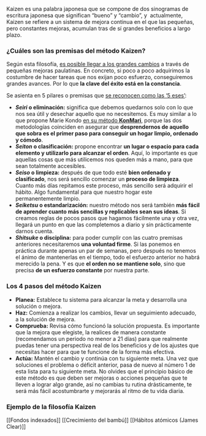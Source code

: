 Kaizen es una palabra japonesa que se compone de dos sinogramas de escritura japonesa que significan “bueno” y “cambio”, y  actualmente, Kaizen se refiere a un sistema de mejora continua en el que las pequeñas, pero constantes mejoras, acumulan tras de sí grandes beneficios a largo plazo.

### **¿Cuáles son las premisas del método Kaizen?**

Según esta filosofía, [es posible llegar a los grandes cambios](https://hogartapizado.com/metodo-kaizen-ordena-tu-hogar-con-una-tecnica-infalible/) a través de pequeñas mejoras paulatinas. En concreto, si poco a poco adquirimos la costumbre de hacer tareas que nos exijan poco esfuerzo, conseguiremos grandes avances. Por lo que **la clave del éxito está en la constancia**.

Se asienta en 5 pilares o premisas que [se reconocen como las ‘5 eses’](https://www.estiloydeco.com/metodo-kaizen/):

- **_Seiri_ o eliminación:** significa que debemos quedarnos solo con lo que nos sea útil y desechar aquello que no necesitemos. Es muy similar a lo que propone Marie Kondo [en su método **KonMari**](https://www.culmia.com/blog/orden-en-casa-con-marie-kondo/?utm_medium=blog&utm_source=online&utm_campaign=7_ejemplos_metodo_kaizen_hogar:no:any&utm_content=ordenencasaconmariekondo), porque las dos metodologías coinciden en asegurar que **desprendernos de aquello que sobra es el primer paso para conseguir un hogar limpio, ordenado y cómodo**.
- **_Seiton_ o clasificación:** propone encontrar **un lugar o espacio para cada elemento y utilizarlo para alcanzar el orden**. Aquí, lo importante es que aquellas cosas que más utilicemos nos queden más a mano, para que sean totalmente accesibles.
- **_Seiso_ o limpieza:** después de que todo esté **bien ordenado y clasificado**, nos será sencillo comenzar un **proceso de limpieza**. Cuanto más días repitamos este proceso, más sencillo será adquirir el hábito. Algo fundamental para que nuestro hogar este permanentemente limpio.
- **_Seiketsu_ o estandarización:** nuestro método nos será también **más fácil de aprender cuanto más sencillas y replicables sean sus ideas**. Si creamos reglas de pocos pasos que hagamos fácilmente una y otra vez, llegará un punto en que las completemos a diario y sin prácticamente darnos cuenta.
- **_Shitsuke_ o disciplina:** para poder cumplir con las cuatro premisas anteriores necesitaremos **una voluntad firme**. Si las ponemos en práctica durante apenas un par de semanas, pero después no tenemos el ánimo de mantenerlas en el tiempo, todo el esfuerzo anterior no habrá merecido la pena. Y es que **el orden no se mantiene solo**, sino que precisa **de un esfuerzo constante** por nuestra parte.

### **Los 4 pasos del método Kaizen**

* **Planea:** Establece tu sistema para alcanzar la meta y desarrolla una solución o mejora.
* **Haz:** Comienza a realizar los cambios, llevar un seguimiento adecuado, a la solución de mejora.
* **Comprueba:** Revisa cómo funcionó la solución propuesta. Es importante que la mejora que elegiste, la realices de manera constante (recomendamos un periodo no menor a 21 días) para que realmente puedas tener una perspectiva real de los beneficios y de los ajustes que necesitas hacer para que te funcione de la forma más efectiva.
* **Actúa:** Mantén el cambio y continúa con tu siguiente meta. Una vez que soluciones el problema o déficit anterior, pasa de nuevo al número 1 de esta lista para tu siguiente meta. No olvides que el principio básico de este método es que deben ser mejoras o acciones pequeñas que te lleven a lograr algo grande, así no cambias tu rutina drásticamente, te será más fácil acostumbrarte y mejorarás al ritmo de tu vida diaria.
### **Ejemplo de la filosofía Kaizen**

[[Fondos indexados]]
[[Crecimiento del bambú]]
[[Hábitos atómicos (James Clear)]]



